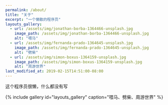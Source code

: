 ```yaml
---
permalink: /about/
title: "关于"
excerpt: "一个懒散的程序员"
layouts_gallery:
  - url: /assets/img/jonathan-borba-1364466-unsplash.jpg
    image_path: /assets/img/jonathan-borba-1364466-unsplash.jpg
    alt: "喂马"
  - url: /assets/img/fernanda-prado-1364645-unsplash.jpg
    image_path: /assets/img/fernanda-prado-1364645-unsplash.jpg
    alt: "劈柴"
  - url: /assets/img/simon-boxus-1364159-unsplash.jpg
    image_path: /assets/img/simon-boxus-1364159-unsplash.jpg
    alt: "周游世界"
last_modified_at: 2019-02-15T14:51:00-08:00
---
```


这个程序员很懒，什么都没有写

{% include gallery id="layouts_gallery" caption="喂马、劈柴、周游世界" %}